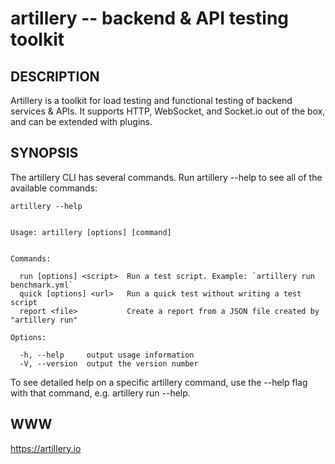 artillery -- backend & API testing toolkit
===============================================

## DESCRIPTION

Artillery is a toolkit for load testing and functional testing of backend services & APIs. It supports HTTP, WebSocket, and Socket.io out of the box, and can be extended with plugins.

## SYNOPSIS

The artillery CLI has several commands. Run artillery --help to see all of the available commands:

```
artillery --help


Usage: artillery [options] [command]


Commands:

  run [options] <script>  Run a test script. Example: `artillery run benchmark.yml`
  quick [options] <url>   Run a quick test without writing a test script
  report <file>           Create a report from a JSON file created by "artillery run"

Options:

  -h, --help     output usage information
  -V, --version  output the version number
```

To see detailed help on a specific artillery command, use the --help flag with that command, e.g. artillery run --help.

## WWW

https://artillery.io
